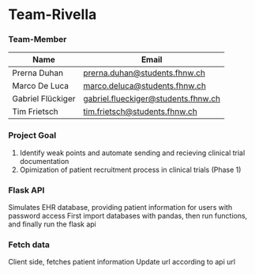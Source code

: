 # Team-Rivella

### Team-Member
|Name|Email|
|----------|---------------|
|Prerna Duhan|prerna.duhan@students.fhnw.ch|
|Marco De Luca|marco.deluca@students.fhnw.ch|
|Gabriel Flückiger |gabriel.flueckiger@students.fhnw.ch|
|Tim Frietsch|tim.frietsch@students.fhnw.ch|

### Project Goal
1. Identify weak points and automate sending and recieving clinical trial documentation 
2. Opimization of patient recruitment process in clinical trials (Phase 1)


### Flask API
Simulates EHR database, providing patient information for users with password access
First import databases with pandas, then run functions, and finally run the flask api


### Fetch data
Client side, fetches patient information
Update url according to api url
